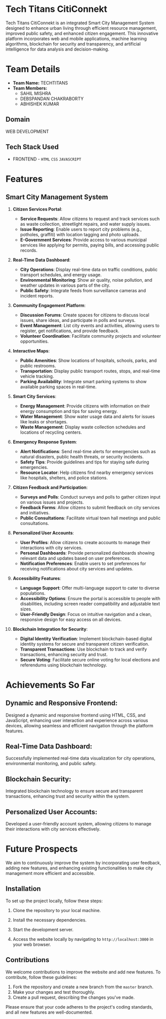 # Tech Titans CitiConnekt

Tech Titans CitiConnekt is an integrated Smart City Management System designed to enhance urban living through efficient resource management, improved public safety, and enhanced citizen engagement. This innovative platform incorporates web and mobile applications, machine learning algorithms, blockchain for security and transparency, and artificial intelligence for data analysis and decision-making.

# Team Details
- **Team Name:** TECHTITANS
- **Team Members:**
  - SAHIL MISHRA  
  - DEBSPANDAN CHAKRABORTY  
  - ABHISHEK KUMAR 

## Domain
   WEB DEVELOPMENT

## Tech Stack Used
- FRONTEND - `HTML` `CSS` `JAVASCRIPT` 


# Features

## Smart City Management System

1. **Citizen Services Portal**:
   - **Service Requests**: Allow citizens to request and track services such as waste collection, streetlight repairs, and water supply issues.
   - **Issue Reporting**: Enable users to report city problems (e.g., potholes, graffiti) with location tagging and photo uploads.
   - **E-Government Services**: Provide access to various municipal services like applying for permits, paying bills, and accessing public records.

2. **Real-Time Data Dashboard**:
   - **City Operations**: Display real-time data on traffic conditions, public transport schedules, and energy usage.
   - **Environmental Monitoring**: Show air quality, noise pollution, and weather updates in various parts of the city.
   - **Public Safety**: Integrate feeds from surveillance cameras and incident reports.

3. **Community Engagement Platform**:
   - **Discussion Forums**: Create spaces for citizens to discuss local issues, share ideas, and participate in polls and surveys.
   - **Event Management**: List city events and activities, allowing users to register, get notifications, and provide feedback.
   - **Volunteer Coordination**: Facilitate community projects and volunteer opportunities.

4. **Interactive Maps**:
   - **Public Amenities**: Show locations of hospitals, schools, parks, and public restrooms.
   - **Transportation**: Display public transport routes, stops, and real-time vehicle tracking.
   - **Parking Availability**: Integrate smart parking systems to show available parking spaces in real-time.

5. **Smart City Services**:
   - **Energy Management**: Provide citizens with information on their energy consumption and tips for saving energy.
   - **Water Management**: Show water usage data and alerts for issues like leaks or shortages.
   - **Waste Management**: Display waste collection schedules and locations of recycling centers.

6. **Emergency Response System**:
   - **Alert Notifications**: Send real-time alerts for emergencies such as natural disasters, public health threats, or security incidents.
   - **Safety Tips**: Provide guidelines and tips for staying safe during emergencies.
   - **Resource Locator**: Help citizens find nearby emergency services like hospitals, shelters, and police stations.

7. **Citizen Feedback and Participation**:
   - **Surveys and Polls**: Conduct surveys and polls to gather citizen input on various issues and projects.
   - **Feedback Forms**: Allow citizens to submit feedback on city services and initiatives.
   - **Public Consultations**: Facilitate virtual town hall meetings and public consultations.

8. **Personalized User Accounts**:
   - **User Profiles**: Allow citizens to create accounts to manage their interactions with city services.
   - **Personal Dashboards**: Provide personalized dashboards showing relevant data and updates based on user preferences.
   - **Notification Preferences**: Enable users to set preferences for receiving notifications about city services and updates.

9. **Accessibility Features**:
   - **Language Support**: Offer multi-language support to cater to diverse populations.
   - **Accessibility Options**: Ensure the portal is accessible to people with disabilities, including screen reader compatibility and adjustable text sizes.
   - **User-Friendly Design**: Focus on intuitive navigation and a clean, responsive design for easy access on all devices.

10. **Blockchain Integration for Security**:
    - **Digital Identity Verification**: Implement blockchain-based digital identity systems for secure and transparent citizen verification.
    - **Transparent Transactions**: Use blockchain to track and verify transactions, enhancing security and trust.
    - **Secure Voting**: Facilitate secure online voting for local elections and referendums using blockchain technology.

# Achievements So Far


## Dynamic and Responsive Frontend:
Designed a dynamic and responsive frontend using HTML, CSS, and JavaScript, enhancing user interaction and experience across various devices, allowing seamless and efficient navigation through the platform features.

## Real-Time Data Dashboard:
Successfully implemented real-time data visualization for city operations, environmental monitoring, and public safety.

## Blockchain Security:
Integrated blockchain technology to ensure secure and transparent transactions, enhancing trust and security within the system.

## Personalized User Accounts:
Developed a user-friendly account system, allowing citizens to manage their interactions with city services effectively.

# Future Prospects

We aim to continuously improve the system by incorporating user feedback, adding new features, and enhancing existing functionalities to make city management more efficient and accessible.


## Installation

To set up the project locally, follow these steps:

1. Clone the repository to your local machine.

2. Install the necessary dependencies.

3. Start the development server.

4. Access the website locally by navigating to `http://localhost:3000` in your web browser.

## Contributions

We welcome contributions to improve the website and add new features. To contribute, follow these guidelines:

1. Fork the repository and create a new branch from the `master` branch.
2. Make your changes and test thoroughly.
3. Create a pull request, describing the changes you've made.

Please ensure that your code adheres to the project's coding standards, and all new features are well-documented.
